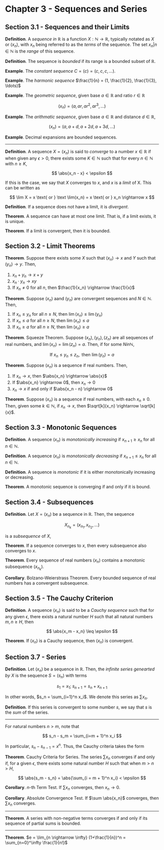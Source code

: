 # Chapter 3 - Sequences and Series

## Section 3.1 - Sequences and their Limits

**Definition**. A *sequence in $\mathbb{R}$* is a function $X: \mathbb{N} \rightarrow \mathbb{R}$, typically notated as $X$ or $(x_n)$, with $x_n$ being referred to as the *terms* of the sequence. The set ${x_n | n \in \mathbb{N}}$ is the *range* of this sequence.

**Definition**. The sequence is *bounded* if its range is a bounded subset of $\mathbb{R}$.

**Example**. The *constant sequence* $C = (c) = (c, c, c, \ldots)$.

**Example**. The *harmonic sequence* $\frac{1}{n} = (1, \frac{1}{2}, \frac{1}{3}, \ldots)$

**Example**. The *geometric sequence*, given base $a \in \mathbb{R}$ and ratio $r \in \mathbb{R}$

$$
(x_n) = (a, ar,  ar^2, ar^3, \ldots)
$$

**Example**. The *arithmatic sequence*, given base $a \in \mathbb{R}$ and distance $d \in \mathbb{R}$,

$$
(x_n) = (a, a + d, a + 2d, a + 3d, \ldots)
$$

**Example**. Decimal expansions are bounded sequences.

---

**Definition**. A sequence $X = (x_n)$ is said to *converge* to a number $x \in \mathbb{R}$ if when given any $\epsilon > 0$, there exists some $K \in \mathbb{N}$ such that for every $n \in \mathbb{N}$ with $n \geq K$,

$$
\abs{x_n - x} < \epsilon
$$

If this is the case, we say that $X$ converges to  $x$, and $x$ is a *limit* of X. This can be written as

$$
\lim X = x \text{ or } \text \lim(x_n) = x \text{ or }  x_n \rightarrow x
$$

**Definition**. If a sequence does not have a limit, it is *divergent*.

**Theorem**. A sequence can have at most one limit. That is, if a limit exists, it is unique.

**Theorem**. If a limit is convergent, then it is bounded.

## Section 3.2 - Limit Theorems

**Theorem**. Suppose there exists some $X$ such that $(x_n) \rightarrow x$ and $Y$ such that $(y_n) \rightarrow y$. Then,

1. $x_n + y_n \rightarrow x + y$
2. $x_n \cdot y_n \rightarrow xy$
3. If $x_n \neq 0$ for all $n$, then $\frac{1}{x_n} \rightarrow \frac{1}{x}$

**Theorem**. Suppose $(x_n)$ aand $(y_n)$ are convergent sequences and $N \in \mathbb{N}$. Then,

1. If $x_n \leq y_n$ for all $n \geq N$, then $\lim(x_n) \leq \lim(y_n)$
2. If $x_n \leq a$ for all $n \geq N$, then $\lim(x_n) \leq a$
3. If $x_n \geq a$ for all $n \geq N$, then $\lim(x_n) \geq a$

**Theorem**. Squeeze Theorem. Suppose $(x_n), (y_n), (z_n)$ are all sequences of real numbers, and $\lim(x_n) = \lim(z_n) = a$. Then, if for some $N in \mathbb{N}$,

$$
\text{If } x_n \leq y_n \leq z_n, \text{ then } \lim(y_n) = a
$$

**Theorem**. Suppose $(x_n)$ is a sequence if real numbers. Then,

1. If $x_n \rightarrow x$, then $\abs{x_n} \rightarrow \abs{x}$
2. If $\abs{x_n} \rightarrow 0$, then $x_n \rightarrow 0$
3. $x_n \rightarrow x$ if and only if $\abs{x_n - n} \rightarrow 0$

**Theorem**. Suppose $(x_n)$ is a sequence if real numbers, with each $x_n \geq 0$. Then, given some $k \in \mathbb{N}$, if $x_n \rightarrow x$, then $\sqrt[k]{x_n} \rightarrow \sqrt[k]{x}$.

## Section 3.3 - Monotonic Sequences

**Definition**. A sequence $(x_n)$ is *monotonically increasing* if $x_{n+1} \geq x_n$ for all $n \in \mathbb{N}$.

**Definition**. A sequence $(x_n)$ is *monotonically decreasing* if $x_{n+1} \leq x_n$ for all $n \in \mathbb{N}$.

**Definition**. A sequence is *monotonic* if it is either monotonically increasing or decreasing.

**Theorem**. A monotonic sequence is converging if and only if it is bound.

## Section 3.4 - Subsequences

**Definition**. Let $X = (x_n)$ be a sequence in $\mathbb{R}$. Then, the sequence

$$
X_{n_k} = (x_{n_1}, x_{n_2}, \ldots)
$$

is a *subsequence* of $X$,

**Theorem**. If a sequence converges to $x$, then every subsequence also converges to $x$.

**Theorem**. Every sequence of real numbers $(x_n)$ contains a monotonic subsequence $(x_{n_k})$.

**Corollary**. Bolzano-Weierstrass Theorem. Every bounded sequence of real numbers has a convergent subsequence.

## Section 3.5 - The Cauchy Criterion

**Definition**. A sequence $(x_n)$ is said to be a *Cauchy sequence* such that for any given $\epsilon$, there exists a natural number $H$ such that all natural numbers $m, n \geq H$, then

$$
\abs{x_m - x_n} \leq \epsilon
$$

**Theorem**. If $(x_n)$ is a Cauchy sequence, then $(x_n)$ is convergent.

## Section 3.7 - Series

**Definition**. Let $(x_n)$ be a sequence in $\mathbb{R}$. Then, the *infinite series genearted by $X$* is the sequence $S = (s_n)$ with terms

$$
s_1 = x_1; \; s_{n+1} = s_n + x_{n+1}
$$

In other words, $s_n = \sum_{i=1}^n x_i$. We denote this series as $\sum x_n$.

**Definition**. If this series is convergent to some number $s$, we say that $s$ is the *sum* of the series.

---

For natural numbers $n > m$, note that

$$
s_n - s_m = \sum_{i=m + 1}^n x_i
$$

In particular, $s_n - s_{n - 1} = x^n$. Thus, the Cauchy criteria takes the form

**Theorem**. Cauchy Criteria for Series. The series $\sum x_n$ converges if and only if, for a given $\epsilon$, there exists some natural number $H$ such that when $m > n > H$,

$$
\abs{s_m - s_n} = \abs{\sum_{i = m + 1}^n x_i} < \epsilon
$$

**Corollary**. $n$-th Term Test. If $\sum x_n$ converges, then $x_n \rightarrow 0$.

**Corollary**. Absolute Convergence Test. If $\sum \abs{x_n}$ converges, then $\sum x_n$ converges.

---

**Theorem**. A series with non-negative terms converges if and only if its sequence of partial sums is bounded.

---

**Theorem**. $e = \lim_{n \rightarrow \infty} (1+\frac{1}{n})^n = \sum_{n=0}^\infty \frac{1}{n!}$
